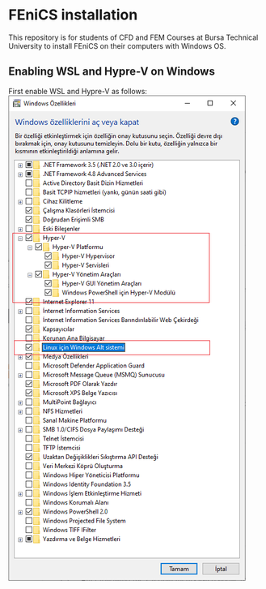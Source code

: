 # FEniCS installation
This repository is for students of CFD and FEM Courses at Bursa Technical University to install FEniCS on their computers with Windows OS.

## Enabling WSL and Hypre-V on Windows
First enable WSL and Hypre-V as follows:
![enable_wsl](./figures/enable_wsl_hypreV.png)


